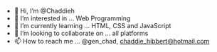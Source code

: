 - 👋 Hi, I’m @Chaddieh
- 👀 I’m interested in ... Web Programming
- 🌱 I’m currently learning ... HTML, CSS and JavaScript
- 💞️ I’m looking to collaborate on ... all platforms
- 📫 How to reach me ... @gen_chad, chaddie_hibbert@hotmail.com

<!---
Chaddieh/Chaddieh is a ✨ special ✨ repository because its `README.md` (this file) appears on your GitHub profile.
You can click the Preview link to take a look at your changes.
--->
